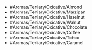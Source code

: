 - #Aromas/Tertiary/Oxidative/Almond
- #Aromas/Tertiary/Oxidative/Marzipan
- #Aromas/Tertiary/Oxidative/Hazelnut
- #Aromas/Tertiary/Oxidative/Walnut
- #Aromas/Tertiary/Oxidative/Chocolate
- #Aromas/Tertiary/Oxidative/Coffee
- #Aromas/Tertiary/Oxidative/Toffee
- #Aromas/Tertiary/Oxidative/Caramel